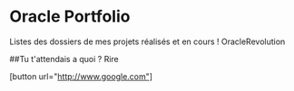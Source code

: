 # Oracle Portfolio
Listes des dossiers de mes projets réalisés et en cours ! OracleRevolution

##Tu t'attendais a quoi ? Rire

[button url="http://www.google.com"]